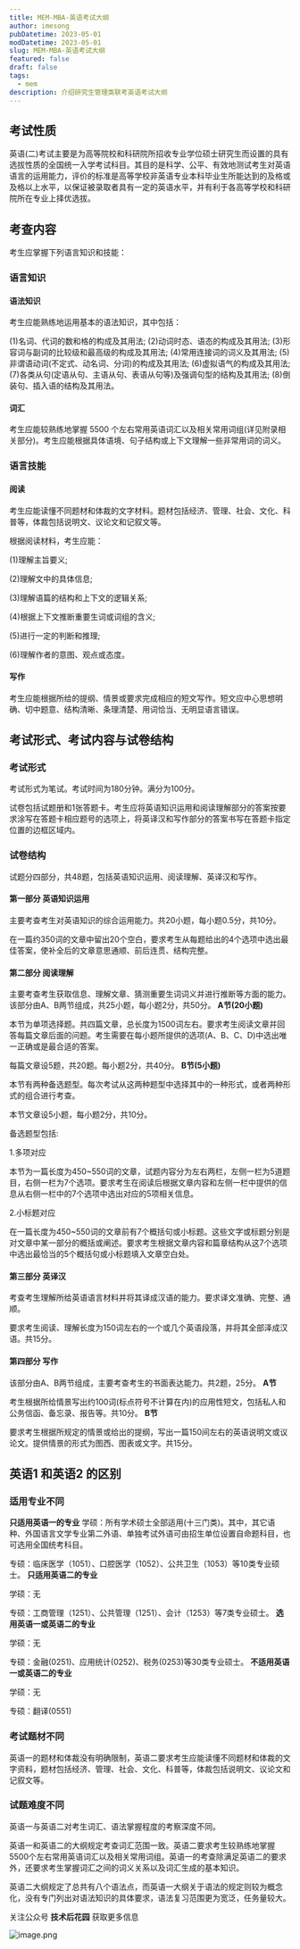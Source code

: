 ```yaml
---
title: MEM-MBA-英语考试大纲
author: imesong
pubDatetime: 2023-05-01
modDatetime: 2023-05-01
slug: MEM-MBA-英语考试大纲
featured: false
draft: false
tags:
  - mem
description: 介绍研究生管理类联考英语考试大纲
---
```


## 考试性质

英语(二)考试主要是为高等院校和科研院所招收专业学位硕士研究生而设置的具有选拔性质的全国统一入学考试科目。其目的是科学、公平、有效地测试考生对英语语言的运用能力，评价的标准是高等学校非英语专业本科毕业生所能达到的及格或及格以上水平，以保证被录取者具有一定的英语水平，并有利于各高等学校和科研院所在专业上择优选拔。

## 考查内容

考生应掌握下列语言知识和技能：

### 语言知识

#### 语法知识

考生应能熟练地运用基本的语法知识，其中包括：

(1)名词、代词的数和格的构成及其用法;
(2)动词时态、语态的构成及其用法;
(3)形容词与副词的比较级和最高级的构成及其用法;
(4)常用连接词的词义及其用法;
(5)非谓语动词(不定式、动名词、分词)的构成及其用法;
(6)虚拟语气的构成及其用法;
(7)各类从句(定语从句、主语从句、表语从句等)及强调句型的结构及其用法;
(8)倒装句、插入语的结构及其用法。

#### 词汇

考生应能较熟练地掌握 5500 个左右常用英语词汇以及相关常用词组(详见附录相关部分)。考生应能根据具体语境、句子结构或上下文理解一些非常用词的词义。

### 语言技能

#### 阅读

考生应能读懂不同题材和体裁的文字材料。题材包括经济、管理、社会、文化、科普等，体裁包括说明文、议论文和记叙文等。

根据阅读材料，考生应能：

(1)理解主旨要义;

(2)理解文中的具体信息;

(3)理解语篇的结构和上下文的逻辑关系;

(4)根据上下文推断重要生词或词组的含义;

(5)进行一定的判断和推理;

(6)理解作者的意图、观点或态度。

#### 写作

考生应能根据所给的提纲、情景或要求完成相应的短文写作。短文应中心思想明确、切中题意、结构清晰、条理清楚、用词恰当、无明显语言错误。

<!--more-->

## 考试形式、考试内容与试卷结构

### 考试形式

考试形式为笔试。考试时间为180分钟。满分为100分。

试卷包括试题册和1张答题卡。考生应将英语知识运用和阅读理解部分的答案按要求涂写在答题卡相应题号的选项上，将英译汉和写作部分的答案书写在答题卡指定位置的边框区域内。

### 试卷结构

试题分四部分，共48题，包括英语知识运用、阅读理解、英译汉和写作。

#### 第一部分 英语知识运用

主要考查考生对英语知识的综合运用能力。共20小题，每小题0.5分，共10分。

在一篇约350词的文章中留出20个空白，要求考生从每题给出的4个选项中选出最佳答案，使补全后的文章意思通顺、前后连贯、结构完整。

#### 第二部分 阅读理解

主要考查考生获取信息、理解文章、猜测重要生词词义并进行推断等方面的能力。该部分由A、B两节组成，共25小题，每小题2分，共50分。
**A节(20小题)**

本节为单项选择题。共四篇文章，总长度为1500词左右。要求考生阅读文章并回答每篇文章后面的问题。考生需要在每小题所提供的选项(A、B、C、D)中选出唯一正确或是最合适的答案。

每篇文章设5题，共20题。每小题2分，共40分。
**B节(5小题)**

本节有两种备选题型。每次考试从这两种题型中选择其中的一种形式，或者两种形式的组合进行考查。

本节文章设5小题，每小题2分，共10分。

备选题型包括:

1.多项对应

本节为一篇长度为450~550词的文章，试题内容分为左右两栏，左侧一栏为5道题目，右侧一栏为7个选项。要求考生在阅读后根据文章内容和左侧一栏中提供的信息从右侧一栏中的7个选项中选出对应的5项相关信息。

2.小标题对应

在一篇长度为450~550词的文章前有7个概括句或小标题。这些文字或标题分别是对文章中某一部分的概括或阐述。要求考生根据文章内容和篇章结构从这7个选项中选出最恰当的5个概括句或小标题填入文章空白处。

#### 第三部分 英译汉

考查考生理解所给英语语言材料并将其译成汉语的能力。要求译文准确、完整、通顺。

要求考生阅读、理解长度为150词左右的一个或几个英语段落，并将其全部泽成汉语。共15分。

#### 第四部分 写作

该部分由A、B两节组成，主要考查考生的书面表达能力。共2题，25分。
**A节**

考生根据所给情景写出约100词(标点符号不计算在内)的应用性短文，包括私人和公务信函、备忘录、报告等。共10分。
**B节**

要求考生根据所规定的情景或给出的提纲，写出一篇150间左右的英语说明文或议论文。提供情景的形式为图西、图表或文字。共15分。

## 英语1 和英语2 的区别

### 适用专业不同

**只适用英语一的专业**
学硕：所有学术硕士全部适用(十三门类)。其中，其它语种、外国语言文学专业第二外语、单独考试外语可由招生单位设置自命题科目，也可选用全国统考科目。

专硕：临床医学（1051）、口腔医学（1052）、公共卫生（1053）等10类专业硕士。
**只适用英语二的专业**

学硕：无

专硕：工商管理（1251）、公共管理（1251）、会计（1253）等7类专业硕士。
**选用英语一或英语二的专业**

学硕：无

专硕：金融(0251)、应用统计(0252)、税务(0253)等30类专业硕士。
**不适用英语一或英语二的专业**

学硕：无

专硕：翻译(0551)

### 考试题材不同

英语一的题材和体裁没有明确限制，英语二要求考生应能读懂不同题材和体裁的文字资料，题材包括经济、管理、社会、文化、科普等，体裁包括说明文、议论文和记叙文等。

### 试题难度不同

英语一与英语二对考生词汇、语法掌握程度的考察深度不同。

英语一和英语二的大纲规定考查词汇范围一致。英语二要求考生较熟练地掌握5500个左右常用英语词汇以及相关常用词组。英语一的考查除满足英语二的要求外，还要求考生掌握词汇之间的词义关系以及词汇生成的基本知识。

英语二大纲规定了总共有八个语法点，而英语一大纲关于语法的规定则较为概念化，没有专门列出对语法知识的具体要求，语法复习范围更为宽泛，任务量较大。

关注公众号 **技术后花园** 获取更多信息

![image.png](https://img.imesong.com/file/9e0dc4dc2d2acd363d535.png)
